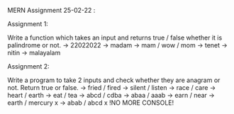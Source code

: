 MERN Assignment 25-02-22 :

Assignment 1:

Write a function which takes an input and returns true / false whether it is palindrome or not.
-> 22022022 -> madam -> mam / wow / mom -> tenet -> nitin -> malayalam

Assignment 2:

Write a program to take 2 inputs and check whether they are anagram or not. Return true or false. -> fried / fired -> silent / listen -> race / care -> heart / earth -> eat / tea -> abcd / cdba -> abaa / aaab -> earn / near -> earth / mercury x -> abab / abcd x
!NO MORE CONSOLE!